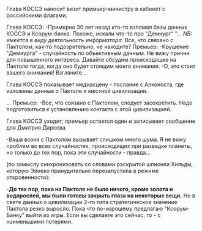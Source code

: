 Глава КОССЭ наносит визит премьер-министру в кабинет с российскими флагами.

Глава КОССЭ:
-Примерно 30 лет назад кто-то взломал базы данных КОССЭ и Ксорум-банка. Похоже, искали что-то про "Демиург" "... *NB: имеется в виду деятельность информатора.* Все, что связано с Пактолом, как-то подозрительно, не находите? 
Премьер:
-Крушение "Демиурга" - случайность по объективным данным. Не вижу причин для повышенного интереса. Давайте обсудим происходящее на Пактоле тогда, когда оно будет стоящим моего внимания.
-О, это стоит вашего внимания! Взгляните...

Глава КОССЭ показывает медиасцену - послание с Алконоста, где изложены данные о Пактоле и местной цивилизации.

...
Премьер:
-Все, что связано с Пактолом, следует засекретить. Надо подготовиться к установлению контакта с этой цивилизацией.

Глава КОССЭ уходит; премьер остается один и записывает сообщение для Дмитрия Дарсова 

-Ваша возня с Пактолом вызывает слишком много шума. Я не вижу проблем во всех случайностях, происходящих при разведке планеты, но только до тех пор, пока эти случайности - правда...

(по замыслу синхронизовать со словами раскрытой шпионки Хильды, которую Эйнеко принудительно перезапустила в режиме откровенности):

-**До тех пор, пока на Пактоле не было ничего, кроме золота и водорослей, мы были готовы закрыть глаза на некоторые вещи.** Но в свете данных о цивилизации 2-го типа стратегическое значение Пактола резко выросло. Пока что по-хорошему предлагаю "Ксорум-Банку" выйти из игры. Если вы сделаете это сейчас, то - с наименьшими потерями.
